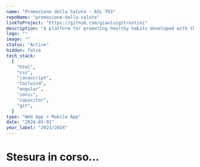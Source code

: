 ```yaml
---
name: "Promozione della Salute - ASL TO3"
repoName: "promozione-della-salute"
linkToProject: "https://github.com/gianluigitrontini"
description: "A platform for promoting healthy habits developed with the ASL TO3 (Piemonte). Developed with NBS."
logo: ""
image: ""
status: "Active"
hidden: false
tech_stack:
  [
    "html",
    "css",
    "javascript",
    "tailwind",
    "angular",
    "ionic",
    "capacitor",
    "git",
  ]
type: "Web App + Mobile App"
date: "2024-01-01"
year_label: "2023/2024"
---
```


# Stesura in corso...
